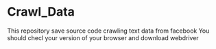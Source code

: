 # Crawl_Data
This repository save source code crawling text data from facebook 
You should checl your version of your browser and download webdriver 
